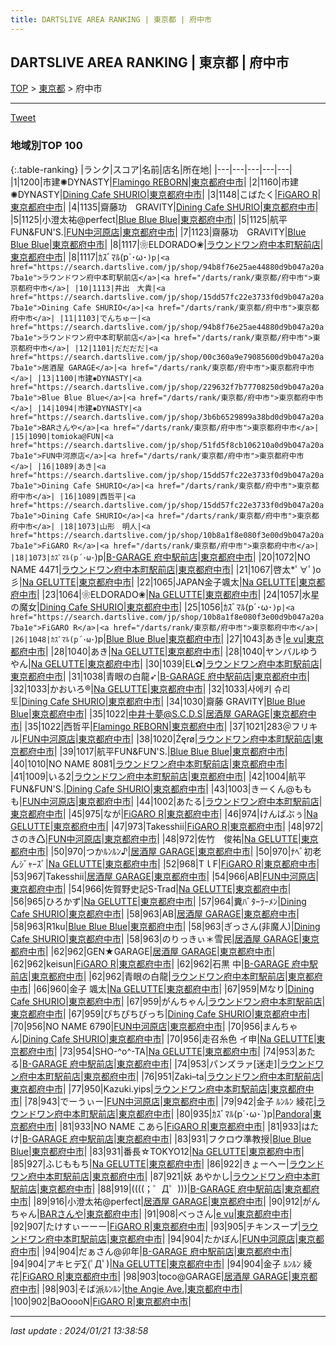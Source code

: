 ```yaml
---
title: DARTSLIVE AREA RANKING | 東京都 | 府中市
---
```

## DARTSLIVE AREA RANKING | 東京都 | 府中市

[TOP](/darts/rank/) > [東京都](/darts/rank/東京都/) > 府中市

___

<a href="https://twitter.com/share?ref_src=twsrc%5Etfw" data-text="DARTSLIVE AREA RANKING | 東京都府中市" class="twitter-share-button" data-via="DARTSLIVE" data-hashtags="DARTSLIVE" data-related="DARTSLIVE" data-show-count="false">Tweet</a>

### 地域別TOP 100

{:.table-ranking}
|ランク|スコア|名前|店名|所在地|
|---|---|---|---|---|
|1|1200|市建✺DYNASTY|<a href="https://search.dartslive.com/jp/shop/da4219b24f46ecc20d9b047a20a7ba1e">Flamingo REBORN</a>|<a href="/darts/rank/東京都/府中市">東京都府中市</a>|
|2|1160|市建✺DYNASTY|<a href="https://search.dartslive.com/jp/shop/15dd57fc22e3733f0d9b047a20a7ba1e">Dining Cafe SHURIO</a>|<a href="/darts/rank/東京都/府中市">東京都府中市</a>|
|3|1148|こばたく|<a href="https://search.dartslive.com/jp/shop/10b8a1f8e080f3e00d9b047a20a7ba1e">FiGARO R</a>|<a href="/darts/rank/東京都/府中市">東京都府中市</a>|
|4|1135|齋藤功　GRAVITY|<a href="https://search.dartslive.com/jp/shop/15dd57fc22e3733f0d9b047a20a7ba1e">Dining Cafe SHURIO</a>|<a href="/darts/rank/東京都/府中市">東京都府中市</a>|
|5|1125|小澄太祐@perfect|<a href="https://search.dartslive.com/jp/shop/229632f7b77708250d9b047a20a7ba1e">Blue Blue Blue</a>|<a href="/darts/rank/東京都/府中市">東京都府中市</a>|
|5|1125|航平FUN&amp;FUN&#x27;S.|<a href="https://search.dartslive.com/jp/shop/51fd5f8cb106210a0d9b047a20a7ba1e">FUN中河原店</a>|<a href="/darts/rank/東京都/府中市">東京都府中市</a>|
|7|1123|齋藤功　GRAVITY|<a href="https://search.dartslive.com/jp/shop/229632f7b77708250d9b047a20a7ba1e">Blue Blue Blue</a>|<a href="/darts/rank/東京都/府中市">東京都府中市</a>|
|8|1117|❀ELDORADO❀|<a href="https://search.dartslive.com/jp/shop/94b8f76e25ae44880d9b047a20a7ba1e">ラウンドワン府中本町駅前店</a>|<a href="/darts/rank/東京都/府中市">東京都府中市</a>|
|8|1117|ｶｽﾞﾏﾙ(p´･ω･`)p|<a href="https://search.dartslive.com/jp/shop/94b8f76e25ae44880d9b047a20a7ba1e">ラウンドワン府中本町駅前店</a>|<a href="/darts/rank/東京都/府中市">東京都府中市</a>|
|10|1113|井出　大貴|<a href="https://search.dartslive.com/jp/shop/15dd57fc22e3733f0d9b047a20a7ba1e">Dining Cafe SHURIO</a>|<a href="/darts/rank/東京都/府中市">東京都府中市</a>|
|11|1103|でんちゅー|<a href="https://search.dartslive.com/jp/shop/94b8f76e25ae44880d9b047a20a7ba1e">ラウンドワン府中本町駅前店</a>|<a href="/darts/rank/東京都/府中市">東京都府中市</a>|
|12|1101|だだだだ|<a href="https://search.dartslive.com/jp/shop/00c360a9e79085600d9b047a20a7ba1e">居酒屋 GARAGE</a>|<a href="/darts/rank/東京都/府中市">東京都府中市</a>|
|13|1100|市建✺DYNASTY|<a href="https://search.dartslive.com/jp/shop/229632f7b77708250d9b047a20a7ba1e">Blue Blue Blue</a>|<a href="/darts/rank/東京都/府中市">東京都府中市</a>|
|14|1094|市建✺DYNASTY|<a href="https://search.dartslive.com/jp/shop/3b6b6529899a38bd0d9b047a20a7ba1e">BARさんや</a>|<a href="/darts/rank/東京都/府中市">東京都府中市</a>|
|15|1090|tomioka@FUN|<a href="https://search.dartslive.com/jp/shop/51fd5f8cb106210a0d9b047a20a7ba1e">FUN中河原店</a>|<a href="/darts/rank/東京都/府中市">東京都府中市</a>|
|16|1089|あき|<a href="https://search.dartslive.com/jp/shop/15dd57fc22e3733f0d9b047a20a7ba1e">Dining Cafe SHURIO</a>|<a href="/darts/rank/東京都/府中市">東京都府中市</a>|
|16|1089|西哲平|<a href="https://search.dartslive.com/jp/shop/15dd57fc22e3733f0d9b047a20a7ba1e">Dining Cafe SHURIO</a>|<a href="/darts/rank/東京都/府中市">東京都府中市</a>|
|18|1073|山形　明人|<a href="https://search.dartslive.com/jp/shop/10b8a1f8e080f3e00d9b047a20a7ba1e">FiGARO R</a>|<a href="/darts/rank/東京都/府中市">東京都府中市</a>|
|18|1073|ｶｽﾞﾏﾙ(p´･ω･`)p|<a href="https://search.dartslive.com/jp/shop/7062b1bcf27fb54da3f63593b5358cc4">B-GARAGE 府中駅前店</a>|<a href="/darts/rank/東京都/府中市">東京都府中市</a>|
|20|1072|NO NAME 4471|<a href="https://search.dartslive.com/jp/shop/94b8f76e25ae44880d9b047a20a7ba1e">ラウンドワン府中本町駅前店</a>|<a href="/darts/rank/東京都/府中市">東京都府中市</a>|
|21|1067|啓太*ﾟ∀ﾟ)o彡|<a href="https://search.dartslive.com/jp/shop/7b6e513a5b8a62680d9b047a20a7ba1e">Na GELUTTE</a>|<a href="/darts/rank/東京都/府中市">東京都府中市</a>|
|22|1065|JAPAN金子颯太|<a href="https://search.dartslive.com/jp/shop/7b6e513a5b8a62680d9b047a20a7ba1e">Na GELUTTE</a>|<a href="/darts/rank/東京都/府中市">東京都府中市</a>|
|23|1064|❀ELDORADO❀|<a href="https://search.dartslive.com/jp/shop/7b6e513a5b8a62680d9b047a20a7ba1e">Na GELUTTE</a>|<a href="/darts/rank/東京都/府中市">東京都府中市</a>|
|24|1057|水星の魔女|<a href="https://search.dartslive.com/jp/shop/15dd57fc22e3733f0d9b047a20a7ba1e">Dining Cafe SHURIO</a>|<a href="/darts/rank/東京都/府中市">東京都府中市</a>|
|25|1056|ｶｽﾞﾏﾙ(p´･ω･`)p|<a href="https://search.dartslive.com/jp/shop/10b8a1f8e080f3e00d9b047a20a7ba1e">FiGARO R</a>|<a href="/darts/rank/東京都/府中市">東京都府中市</a>|
|26|1048|ｶｽﾞﾏﾙ(p´･ω･`)p|<a href="https://search.dartslive.com/jp/shop/229632f7b77708250d9b047a20a7ba1e">Blue Blue Blue</a>|<a href="/darts/rank/東京都/府中市">東京都府中市</a>|
|27|1043|あき|<a href="https://search.dartslive.com/jp/shop/94f102e241d1c1510d9b047a20a7ba1e">e vu</a>|<a href="/darts/rank/東京都/府中市">東京都府中市</a>|
|28|1040|あき|<a href="https://search.dartslive.com/jp/shop/7b6e513a5b8a62680d9b047a20a7ba1e">Na GELUTTE</a>|<a href="/darts/rank/東京都/府中市">東京都府中市</a>|
|28|1040|ヤンバルゆうやん|<a href="https://search.dartslive.com/jp/shop/7b6e513a5b8a62680d9b047a20a7ba1e">Na GELUTTE</a>|<a href="/darts/rank/東京都/府中市">東京都府中市</a>|
|30|1039|EL✿|<a href="https://search.dartslive.com/jp/shop/94b8f76e25ae44880d9b047a20a7ba1e">ラウンドワン府中本町駅前店</a>|<a href="/darts/rank/東京都/府中市">東京都府中市</a>|
|31|1038|青眼の白龍➶|<a href="https://search.dartslive.com/jp/shop/7062b1bcf27fb54da3f63593b5358cc4">B-GARAGE 府中駅前店</a>|<a href="/darts/rank/東京都/府中市">東京都府中市</a>|
|32|1033|かおいろ®️|<a href="https://search.dartslive.com/jp/shop/7b6e513a5b8a62680d9b047a20a7ba1e">Na GELUTTE</a>|<a href="/darts/rank/東京都/府中市">東京都府中市</a>|
|32|1033|사에키 슈리토|<a href="https://search.dartslive.com/jp/shop/15dd57fc22e3733f0d9b047a20a7ba1e">Dining Cafe SHURIO</a>|<a href="/darts/rank/東京都/府中市">東京都府中市</a>|
|34|1030|齋藤 GRAVITY|<a href="https://search.dartslive.com/jp/shop/229632f7b77708250d9b047a20a7ba1e">Blue Blue Blue</a>|<a href="/darts/rank/東京都/府中市">東京都府中市</a>|
|35|1022|中井十夢@S.C.D.S|<a href="https://search.dartslive.com/jp/shop/00c360a9e79085600d9b047a20a7ba1e">居酒屋 GARAGE</a>|<a href="/darts/rank/東京都/府中市">東京都府中市</a>|
|35|1022|西哲平|<a href="https://search.dartslive.com/jp/shop/da4219b24f46ecc20d9b047a20a7ba1e">Flamingo REBORN</a>|<a href="/darts/rank/東京都/府中市">東京都府中市</a>|
|37|1021|283＠フリキル|<a href="https://search.dartslive.com/jp/shop/51fd5f8cb106210a0d9b047a20a7ba1e">FUN中河原店</a>|<a href="/darts/rank/東京都/府中市">東京都府中市</a>|
|38|1020|Żęrø|<a href="https://search.dartslive.com/jp/shop/94b8f76e25ae44880d9b047a20a7ba1e">ラウンドワン府中本町駅前店</a>|<a href="/darts/rank/東京都/府中市">東京都府中市</a>|
|39|1017|航平FUN&amp;FUN&#x27;S.|<a href="https://search.dartslive.com/jp/shop/229632f7b77708250d9b047a20a7ba1e">Blue Blue Blue</a>|<a href="/darts/rank/東京都/府中市">東京都府中市</a>|
|40|1010|NO NAME 8081|<a href="https://search.dartslive.com/jp/shop/94b8f76e25ae44880d9b047a20a7ba1e">ラウンドワン府中本町駅前店</a>|<a href="/darts/rank/東京都/府中市">東京都府中市</a>|
|41|1009|いる2|<a href="https://search.dartslive.com/jp/shop/94b8f76e25ae44880d9b047a20a7ba1e">ラウンドワン府中本町駅前店</a>|<a href="/darts/rank/東京都/府中市">東京都府中市</a>|
|42|1004|航平FUN&amp;FUN&#x27;S.|<a href="https://search.dartslive.com/jp/shop/15dd57fc22e3733f0d9b047a20a7ba1e">Dining Cafe SHURIO</a>|<a href="/darts/rank/東京都/府中市">東京都府中市</a>|
|43|1003|きーくん@ももも|<a href="https://search.dartslive.com/jp/shop/51fd5f8cb106210a0d9b047a20a7ba1e">FUN中河原店</a>|<a href="/darts/rank/東京都/府中市">東京都府中市</a>|
|44|1002|あたる|<a href="https://search.dartslive.com/jp/shop/94b8f76e25ae44880d9b047a20a7ba1e">ラウンドワン府中本町駅前店</a>|<a href="/darts/rank/東京都/府中市">東京都府中市</a>|
|45|975|なが|<a href="https://search.dartslive.com/jp/shop/10b8a1f8e080f3e00d9b047a20a7ba1e">FiGARO R</a>|<a href="/darts/rank/東京都/府中市">東京都府中市</a>|
|46|974|けんばぶぅ|<a href="https://search.dartslive.com/jp/shop/7b6e513a5b8a62680d9b047a20a7ba1e">Na GELUTTE</a>|<a href="/darts/rank/東京都/府中市">東京都府中市</a>|
|47|973|Takesshii|<a href="https://search.dartslive.com/jp/shop/10b8a1f8e080f3e00d9b047a20a7ba1e">FiGARO R</a>|<a href="/darts/rank/東京都/府中市">東京都府中市</a>|
|48|972|さのき♺|<a href="https://search.dartslive.com/jp/shop/51fd5f8cb106210a0d9b047a20a7ba1e">FUN中河原店</a>|<a href="/darts/rank/東京都/府中市">東京都府中市</a>|
|48|972|佐竹　俊祐|<a href="https://search.dartslive.com/jp/shop/7b6e513a5b8a62680d9b047a20a7ba1e">Na GELUTTE</a>|<a href="/darts/rank/東京都/府中市">東京都府中市</a>|
|50|970|つかﾙﾝﾙﾝ♪|<a href="https://search.dartslive.com/jp/shop/00c360a9e79085600d9b047a20a7ba1e">居酒屋 GARAGE</a>|<a href="/darts/rank/東京都/府中市">東京都府中市</a>|
|50|970|ﾅﾍﾞ初老んｼﾞｬｰｽﾞ|<a href="https://search.dartslive.com/jp/shop/7b6e513a5b8a62680d9b047a20a7ba1e">Na GELUTTE</a>|<a href="/darts/rank/東京都/府中市">東京都府中市</a>|
|52|968|TｌF|<a href="https://search.dartslive.com/jp/shop/10b8a1f8e080f3e00d9b047a20a7ba1e">FiGARO R</a>|<a href="/darts/rank/東京都/府中市">東京都府中市</a>|
|53|967|Takesshii|<a href="https://search.dartslive.com/jp/shop/00c360a9e79085600d9b047a20a7ba1e">居酒屋 GARAGE</a>|<a href="/darts/rank/東京都/府中市">東京都府中市</a>|
|54|966|AB|<a href="https://search.dartslive.com/jp/shop/51fd5f8cb106210a0d9b047a20a7ba1e">FUN中河原店</a>|<a href="/darts/rank/東京都/府中市">東京都府中市</a>|
|54|966|佐賀野史記S-Trad|<a href="https://search.dartslive.com/jp/shop/7b6e513a5b8a62680d9b047a20a7ba1e">Na GELUTTE</a>|<a href="/darts/rank/東京都/府中市">東京都府中市</a>|
|56|965|ひろかず|<a href="https://search.dartslive.com/jp/shop/7b6e513a5b8a62680d9b047a20a7ba1e">Na GELUTTE</a>|<a href="/darts/rank/東京都/府中市">東京都府中市</a>|
|57|964|糞ﾊﾞﾀｰﾗｰﾒﾝ|<a href="https://search.dartslive.com/jp/shop/15dd57fc22e3733f0d9b047a20a7ba1e">Dining Cafe SHURIO</a>|<a href="/darts/rank/東京都/府中市">東京都府中市</a>|
|58|963|AB|<a href="https://search.dartslive.com/jp/shop/00c360a9e79085600d9b047a20a7ba1e">居酒屋 GARAGE</a>|<a href="/darts/rank/東京都/府中市">東京都府中市</a>|
|58|963|R1ku|<a href="https://search.dartslive.com/jp/shop/229632f7b77708250d9b047a20a7ba1e">Blue Blue Blue</a>|<a href="/darts/rank/東京都/府中市">東京都府中市</a>|
|58|963|ぎっさん(非魔人)|<a href="https://search.dartslive.com/jp/shop/15dd57fc22e3733f0d9b047a20a7ba1e">Dining Cafe SHURIO</a>|<a href="/darts/rank/東京都/府中市">東京都府中市</a>|
|58|963|のりっきぃ＊雪民|<a href="https://search.dartslive.com/jp/shop/00c360a9e79085600d9b047a20a7ba1e">居酒屋 GARAGE</a>|<a href="/darts/rank/東京都/府中市">東京都府中市</a>|
|62|962|GEN★GARAGE|<a href="https://search.dartslive.com/jp/shop/00c360a9e79085600d9b047a20a7ba1e">居酒屋 GARAGE</a>|<a href="/darts/rank/東京都/府中市">東京都府中市</a>|
|62|962|keisun|<a href="https://search.dartslive.com/jp/shop/10b8a1f8e080f3e00d9b047a20a7ba1e">FiGARO R</a>|<a href="/darts/rank/東京都/府中市">東京都府中市</a>|
|62|962|石黒 中|<a href="https://search.dartslive.com/jp/shop/7062b1bcf27fb54da3f63593b5358cc4">B-GARAGE 府中駅前店</a>|<a href="/darts/rank/東京都/府中市">東京都府中市</a>|
|62|962|青眼の白龍|<a href="https://search.dartslive.com/jp/shop/94b8f76e25ae44880d9b047a20a7ba1e">ラウンドワン府中本町駅前店</a>|<a href="/darts/rank/東京都/府中市">東京都府中市</a>|
|66|960|金子 颯太|<a href="https://search.dartslive.com/jp/shop/7b6e513a5b8a62680d9b047a20a7ba1e">Na GELUTTE</a>|<a href="/darts/rank/東京都/府中市">東京都府中市</a>|
|67|959|Mなり|<a href="https://search.dartslive.com/jp/shop/15dd57fc22e3733f0d9b047a20a7ba1e">Dining Cafe SHURIO</a>|<a href="/darts/rank/東京都/府中市">東京都府中市</a>|
|67|959|がんちゃん|<a href="https://search.dartslive.com/jp/shop/94b8f76e25ae44880d9b047a20a7ba1e">ラウンドワン府中本町駅前店</a>|<a href="/darts/rank/東京都/府中市">東京都府中市</a>|
|67|959|ぴちぴちびっち|<a href="https://search.dartslive.com/jp/shop/15dd57fc22e3733f0d9b047a20a7ba1e">Dining Cafe SHURIO</a>|<a href="/darts/rank/東京都/府中市">東京都府中市</a>|
|70|956|NO NAME 6790|<a href="https://search.dartslive.com/jp/shop/51fd5f8cb106210a0d9b047a20a7ba1e">FUN中河原店</a>|<a href="/darts/rank/東京都/府中市">東京都府中市</a>|
|70|956|まんちゃん|<a href="https://search.dartslive.com/jp/shop/15dd57fc22e3733f0d9b047a20a7ba1e">Dining Cafe SHURIO</a>|<a href="/darts/rank/東京都/府中市">東京都府中市</a>|
|70|956|走召糸色 イ申|<a href="https://search.dartslive.com/jp/shop/7b6e513a5b8a62680d9b047a20a7ba1e">Na GELUTTE</a>|<a href="/darts/rank/東京都/府中市">東京都府中市</a>|
|73|954|SHO-^o^-TA|<a href="https://search.dartslive.com/jp/shop/7b6e513a5b8a62680d9b047a20a7ba1e">Na GELUTTE</a>|<a href="/darts/rank/東京都/府中市">東京都府中市</a>|
|74|953|あたる|<a href="https://search.dartslive.com/jp/shop/7062b1bcf27fb54da3f63593b5358cc4">B-GARAGE 府中駅前店</a>|<a href="/darts/rank/東京都/府中市">東京都府中市</a>|
|74|953|パンズラァ[迷走]|<a href="https://search.dartslive.com/jp/shop/94b8f76e25ae44880d9b047a20a7ba1e">ラウンドワン府中本町駅前店</a>|<a href="/darts/rank/東京都/府中市">東京都府中市</a>|
|76|951|Zaki–ta|<a href="https://search.dartslive.com/jp/shop/94b8f76e25ae44880d9b047a20a7ba1e">ラウンドワン府中本町駅前店</a>|<a href="/darts/rank/東京都/府中市">東京都府中市</a>|
|77|950|Kazuki.yips|<a href="https://search.dartslive.com/jp/shop/94b8f76e25ae44880d9b047a20a7ba1e">ラウンドワン府中本町駅前店</a>|<a href="/darts/rank/東京都/府中市">東京都府中市</a>|
|78|943|でーうぃー|<a href="https://search.dartslive.com/jp/shop/51fd5f8cb106210a0d9b047a20a7ba1e">FUN中河原店</a>|<a href="/darts/rank/東京都/府中市">東京都府中市</a>|
|79|942|金子 ﾙﾝﾙﾝ 綾花|<a href="https://search.dartslive.com/jp/shop/94b8f76e25ae44880d9b047a20a7ba1e">ラウンドワン府中本町駅前店</a>|<a href="/darts/rank/東京都/府中市">東京都府中市</a>|
|80|935|ｶｽﾞﾏﾙ(p´･ω･`)p|<a href="https://search.dartslive.com/jp/shop/3974c1a3887cdea60d9b047a20a7ba1e">Pandora</a>|<a href="/darts/rank/東京都/府中市">東京都府中市</a>|
|81|933|NO NAME こあら|<a href="https://search.dartslive.com/jp/shop/10b8a1f8e080f3e00d9b047a20a7ba1e">FiGARO R</a>|<a href="/darts/rank/東京都/府中市">東京都府中市</a>|
|81|933|はたけ|<a href="https://search.dartslive.com/jp/shop/7062b1bcf27fb54da3f63593b5358cc4">B-GARAGE 府中駅前店</a>|<a href="/darts/rank/東京都/府中市">東京都府中市</a>|
|83|931|フクロウ準教授|<a href="https://search.dartslive.com/jp/shop/229632f7b77708250d9b047a20a7ba1e">Blue Blue Blue</a>|<a href="/darts/rank/東京都/府中市">東京都府中市</a>|
|83|931|番長☆TOKYO12|<a href="https://search.dartslive.com/jp/shop/7b6e513a5b8a62680d9b047a20a7ba1e">Na GELUTTE</a>|<a href="/darts/rank/東京都/府中市">東京都府中市</a>|
|85|927|ふじももち|<a href="https://search.dartslive.com/jp/shop/7b6e513a5b8a62680d9b047a20a7ba1e">Na GELUTTE</a>|<a href="/darts/rank/東京都/府中市">東京都府中市</a>|
|86|922|きょーへー|<a href="https://search.dartslive.com/jp/shop/94b8f76e25ae44880d9b047a20a7ba1e">ラウンドワン府中本町駅前店</a>|<a href="/darts/rank/東京都/府中市">東京都府中市</a>|
|87|921|妖 あやかし|<a href="https://search.dartslive.com/jp/shop/94b8f76e25ae44880d9b047a20a7ba1e">ラウンドワン府中本町駅前店</a>|<a href="/darts/rank/東京都/府中市">東京都府中市</a>|
|88|919|((((；゜Д゜)))|<a href="https://search.dartslive.com/jp/shop/7062b1bcf27fb54da3f63593b5358cc4">B-GARAGE 府中駅前店</a>|<a href="/darts/rank/東京都/府中市">東京都府中市</a>|
|89|916|小澄太祐@perfect|<a href="https://search.dartslive.com/jp/shop/00c360a9e79085600d9b047a20a7ba1e">居酒屋 GARAGE</a>|<a href="/darts/rank/東京都/府中市">東京都府中市</a>|
|90|912|がんちゃん|<a href="https://search.dartslive.com/jp/shop/3b6b6529899a38bd0d9b047a20a7ba1e">BARさんや</a>|<a href="/darts/rank/東京都/府中市">東京都府中市</a>|
|91|908|べっさん|<a href="https://search.dartslive.com/jp/shop/94f102e241d1c1510d9b047a20a7ba1e">e vu</a>|<a href="/darts/rank/東京都/府中市">東京都府中市</a>|
|92|907|たけすぃーーー|<a href="https://search.dartslive.com/jp/shop/10b8a1f8e080f3e00d9b047a20a7ba1e">FiGARO R</a>|<a href="/darts/rank/東京都/府中市">東京都府中市</a>|
|93|905|チキンスープ|<a href="https://search.dartslive.com/jp/shop/94b8f76e25ae44880d9b047a20a7ba1e">ラウンドワン府中本町駅前店</a>|<a href="/darts/rank/東京都/府中市">東京都府中市</a>|
|94|904|たかぼん|<a href="https://search.dartslive.com/jp/shop/51fd5f8cb106210a0d9b047a20a7ba1e">FUN中河原店</a>|<a href="/darts/rank/東京都/府中市">東京都府中市</a>|
|94|904|だぁさん@卯年|<a href="https://search.dartslive.com/jp/shop/7062b1bcf27fb54da3f63593b5358cc4">B-GARAGE 府中駅前店</a>|<a href="/darts/rank/東京都/府中市">東京都府中市</a>|
|94|904|アキヒデ∑(ﾟДﾟ)|<a href="https://search.dartslive.com/jp/shop/7b6e513a5b8a62680d9b047a20a7ba1e">Na GELUTTE</a>|<a href="/darts/rank/東京都/府中市">東京都府中市</a>|
|94|904|金子 ﾙﾝﾙﾝ 綾花|<a href="https://search.dartslive.com/jp/shop/10b8a1f8e080f3e00d9b047a20a7ba1e">FiGARO R</a>|<a href="/darts/rank/東京都/府中市">東京都府中市</a>|
|98|903|toco@GARAGE|<a href="https://search.dartslive.com/jp/shop/00c360a9e79085600d9b047a20a7ba1e">居酒屋 GARAGE</a>|<a href="/darts/rank/東京都/府中市">東京都府中市</a>|
|98|903|そば派ﾙﾝﾙﾝ|<a href="https://search.dartslive.com/jp/shop/8b9a0a3e0892aa8b0d9b047a20a7ba1e">the Angie Ave.</a>|<a href="/darts/rank/東京都/府中市">東京都府中市</a>|
|100|902|BaOoooN|<a href="https://search.dartslive.com/jp/shop/10b8a1f8e080f3e00d9b047a20a7ba1e">FiGARO R</a>|<a href="/darts/rank/東京都/府中市">東京都府中市</a>|



___

_last update : 2024/01/21 13:38:58_


<script src="https://cdnjs.cloudflare.com/ajax/libs/jquery/3.6.1/jquery.min.js" integrity="sha512-aVKKRRi/Q/YV+4mjoKBsE4x3H+BkegoM/em46NNlCqNTmUYADjBbeNefNxYV7giUp0VxICtqdrbqU7iVaeZNXA==" crossorigin="anonymous" referrerpolicy="no-referrer"></script>
<script src="https://cdnjs.cloudflare.com/ajax/libs/jquery.tablesorter/2.31.3/js/jquery.tablesorter.min.js" integrity="sha512-qzgd5cYSZcosqpzpn7zF2ZId8f/8CHmFKZ8j7mU4OUXTNRd5g+ZHBPsgKEwoqxCtdQvExE5LprwwPAgoicguNg==" crossorigin="anonymous" referrerpolicy="no-referrer"></script>
<link rel="stylesheet" href="https://cdnjs.cloudflare.com/ajax/libs/jquery.tablesorter/2.31.3/css/theme.default.min.css" integrity="sha512-wghhOJkjQX0Lh3NSWvNKeZ0ZpNn+SPVXX1Qyc9OCaogADktxrBiBdKGDoqVUOyhStvMBmJQ8ZdMHiR3wuEq8+w==" crossorigin="anonymous" referrerpolicy="no-referrer" />
<script>
$(function() {
    $(".table-ranking").tablesorter({sortList:[[0, 0]]});
});
</script>

<script async src="https://platform.twitter.com/widgets.js" charset="utf-8"></script>